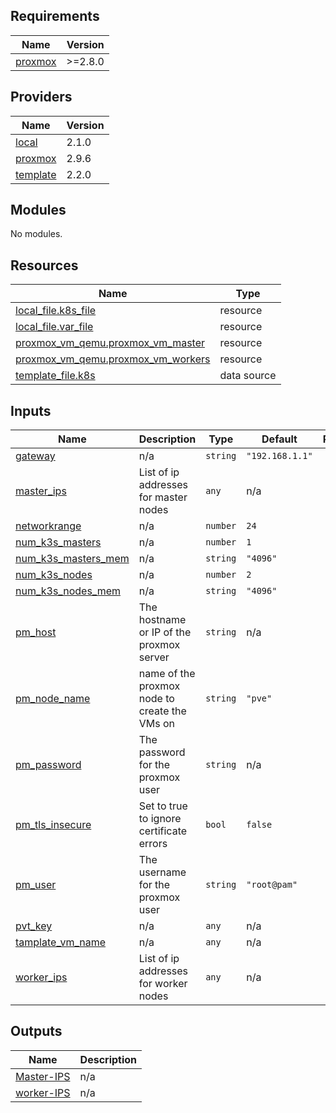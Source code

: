 <!-- BEGIN_TF_DOCS -->
## Requirements

| Name | Version |
|------|---------|
| <a name="requirement_proxmox"></a> [proxmox](#requirement\_proxmox) | >=2.8.0 |

## Providers

| Name | Version |
|------|---------|
| <a name="provider_local"></a> [local](#provider\_local) | 2.1.0 |
| <a name="provider_proxmox"></a> [proxmox](#provider\_proxmox) | 2.9.6 |
| <a name="provider_template"></a> [template](#provider\_template) | 2.2.0 |

## Modules

No modules.

## Resources

| Name | Type |
|------|------|
| [local_file.k8s_file](https://registry.terraform.io/providers/hashicorp/local/latest/docs/resources/file) | resource |
| [local_file.var_file](https://registry.terraform.io/providers/hashicorp/local/latest/docs/resources/file) | resource |
| [proxmox_vm_qemu.proxmox_vm_master](https://registry.terraform.io/providers/telmate/proxmox/latest/docs/resources/vm_qemu) | resource |
| [proxmox_vm_qemu.proxmox_vm_workers](https://registry.terraform.io/providers/telmate/proxmox/latest/docs/resources/vm_qemu) | resource |
| [template_file.k8s](https://registry.terraform.io/providers/hashicorp/template/latest/docs/data-sources/file) | data source |

## Inputs

| Name | Description | Type | Default | Required |
|------|-------------|------|---------|:--------:|
| <a name="input_gateway"></a> [gateway](#input\_gateway) | n/a | `string` | `"192.168.1.1"` | no |
| <a name="input_master_ips"></a> [master\_ips](#input\_master\_ips) | List of ip addresses for master nodes | `any` | n/a | yes |
| <a name="input_networkrange"></a> [networkrange](#input\_networkrange) | n/a | `number` | `24` | no |
| <a name="input_num_k3s_masters"></a> [num\_k3s\_masters](#input\_num\_k3s\_masters) | n/a | `number` | `1` | no |
| <a name="input_num_k3s_masters_mem"></a> [num\_k3s\_masters\_mem](#input\_num\_k3s\_masters\_mem) | n/a | `string` | `"4096"` | no |
| <a name="input_num_k3s_nodes"></a> [num\_k3s\_nodes](#input\_num\_k3s\_nodes) | n/a | `number` | `2` | no |
| <a name="input_num_k3s_nodes_mem"></a> [num\_k3s\_nodes\_mem](#input\_num\_k3s\_nodes\_mem) | n/a | `string` | `"4096"` | no |
| <a name="input_pm_host"></a> [pm\_host](#input\_pm\_host) | The hostname or IP of the proxmox server | `string` | n/a | yes |
| <a name="input_pm_node_name"></a> [pm\_node\_name](#input\_pm\_node\_name) | name of the proxmox node to create the VMs on | `string` | `"pve"` | no |
| <a name="input_pm_password"></a> [pm\_password](#input\_pm\_password) | The password for the proxmox user | `string` | n/a | yes |
| <a name="input_pm_tls_insecure"></a> [pm\_tls\_insecure](#input\_pm\_tls\_insecure) | Set to true to ignore certificate errors | `bool` | `false` | no |
| <a name="input_pm_user"></a> [pm\_user](#input\_pm\_user) | The username for the proxmox user | `string` | `"root@pam"` | no |
| <a name="input_pvt_key"></a> [pvt\_key](#input\_pvt\_key) | n/a | `any` | n/a | yes |
| <a name="input_template_vm_name"></a> [tamplate\_vm\_name](#input\_tamplate\_vm\_name) | n/a | `any` | n/a | yes |
| <a name="input_worker_ips"></a> [worker\_ips](#input\_worker\_ips) | List of ip addresses for worker nodes | `any` | n/a | yes |

## Outputs

| Name | Description |
|------|-------------|
| <a name="output_Master-IPS"></a> [Master-IPS](#output\_Master-IPS) | n/a |
| <a name="output_worker-IPS"></a> [worker-IPS](#output\_worker-IPS) | n/a |
<!-- END_TF_DOCS -->
